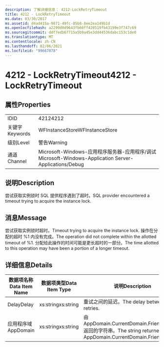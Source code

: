 ```yaml
---
description: 了解详细信息： 4212-LockRetryTimeout
title: 4212 - LockRetryTimeout
ms.date: 03/30/2017
ms.assetid: d4ad415a-9871-49fc-85b8-8ee2ea149b1d
ms.openlocfilehash: a2299d0d9643fb60ff420519fb43199e3f747c69
ms.sourcegitcommit: ddf7edb67715a5b9a45e3dd44536dabc153c1de0
ms.translationtype: MT
ms.contentlocale: zh-CN
ms.lasthandoff: 02/06/2021
ms.locfileid: "99667078"
---
```

# <a name="4212---lockretrytimeout"></a><span data-ttu-id="59371-103">4212 - LockRetryTimeout</span><span class="sxs-lookup"><span data-stu-id="59371-103">4212 - LockRetryTimeout</span></span>

## <a name="properties"></a><span data-ttu-id="59371-104">属性</span><span class="sxs-lookup"><span data-stu-id="59371-104">Properties</span></span>  
  
|||  
|-|-|  
|<span data-ttu-id="59371-105">ID</span><span class="sxs-lookup"><span data-stu-id="59371-105">ID</span></span>|<span data-ttu-id="59371-106">4212</span><span class="sxs-lookup"><span data-stu-id="59371-106">4212</span></span>|  
|<span data-ttu-id="59371-107">关键字</span><span class="sxs-lookup"><span data-stu-id="59371-107">Keywords</span></span>|<span data-ttu-id="59371-108">WFInstanceStore</span><span class="sxs-lookup"><span data-stu-id="59371-108">WFInstanceStore</span></span>|  
|<span data-ttu-id="59371-109">级别</span><span class="sxs-lookup"><span data-stu-id="59371-109">Level</span></span>|<span data-ttu-id="59371-110">警告</span><span class="sxs-lookup"><span data-stu-id="59371-110">Warning</span></span>|  
|<span data-ttu-id="59371-111">通道</span><span class="sxs-lookup"><span data-stu-id="59371-111">Channel</span></span>|<span data-ttu-id="59371-112">Microsoft-Windows-应用程序服务器-应用程序/调试</span><span class="sxs-lookup"><span data-stu-id="59371-112">Microsoft-Windows-Application Server-Applications/Debug</span></span>|  
  
## <a name="description"></a><span data-ttu-id="59371-113">说明</span><span class="sxs-lookup"><span data-stu-id="59371-113">Description</span></span>  

 <span data-ttu-id="59371-114">尝试获取实例锁时 SQL 提供程序遇到了超时。</span><span class="sxs-lookup"><span data-stu-id="59371-114">SQL provider encountered a timeout trying to acquire the instance lock.</span></span>  
  
## <a name="message"></a><span data-ttu-id="59371-115">消息</span><span class="sxs-lookup"><span data-stu-id="59371-115">Message</span></span>  

 <span data-ttu-id="59371-116">尝试获取实例锁时超时。</span><span class="sxs-lookup"><span data-stu-id="59371-116">Timeout trying to acquire the instance lock.</span></span>  <span data-ttu-id="59371-117">操作在分配的超时 %1 内没有完成。</span><span class="sxs-lookup"><span data-stu-id="59371-117">The operation did not complete within the allotted timeout of %1.</span></span> <span data-ttu-id="59371-118">分配给此操作的时间可能是更长超时的一部分。</span><span class="sxs-lookup"><span data-stu-id="59371-118">The time allotted to this operation may have been a portion of a longer timeout.</span></span>  
  
## <a name="details"></a><span data-ttu-id="59371-119">详细信息</span><span class="sxs-lookup"><span data-stu-id="59371-119">Details</span></span>  
  
|<span data-ttu-id="59371-120">数据项名称</span><span class="sxs-lookup"><span data-stu-id="59371-120">Data Item Name</span></span>|<span data-ttu-id="59371-121">数据项类型</span><span class="sxs-lookup"><span data-stu-id="59371-121">Data Item Type</span></span>|<span data-ttu-id="59371-122">说明</span><span class="sxs-lookup"><span data-stu-id="59371-122">Description</span></span>|  
|--------------------|--------------------|-----------------|  
|<span data-ttu-id="59371-123">Delay</span><span class="sxs-lookup"><span data-stu-id="59371-123">Delay</span></span>|<span data-ttu-id="59371-124">xs:string</span><span class="sxs-lookup"><span data-stu-id="59371-124">xs:string</span></span>|<span data-ttu-id="59371-125">重试之间的延迟。</span><span class="sxs-lookup"><span data-stu-id="59371-125">The delay between retries.</span></span>|  
|<span data-ttu-id="59371-126">应用程序域</span><span class="sxs-lookup"><span data-stu-id="59371-126">AppDomain</span></span>|<span data-ttu-id="59371-127">xs:string</span><span class="sxs-lookup"><span data-stu-id="59371-127">xs:string</span></span>|<span data-ttu-id="59371-128">由 AppDomain.CurrentDomain.FriendlyName 返回的字符串。</span><span class="sxs-lookup"><span data-stu-id="59371-128">The string returned by AppDomain.CurrentDomain.FriendlyName.</span></span>|
